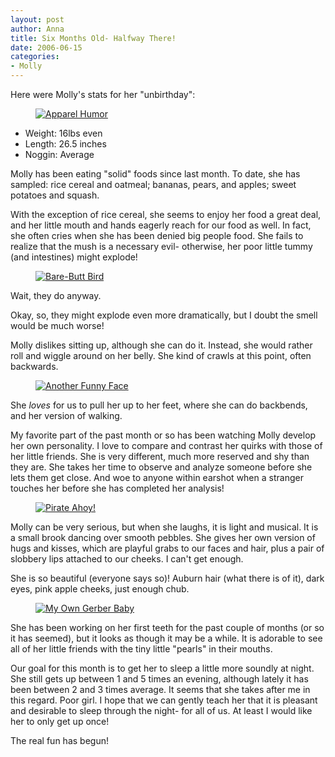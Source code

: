 ```yaml
--- 
layout: post
author: Anna
title: Six Months Old- Halfway There!
date: 2006-06-15
categories: 
- Molly
---
```


Here were Molly's stats for her "unbirthday":

<figure><a href="http://www.flickr.com/photo.gne?id=168078743"><img class="photo" src="http://static.flickr.com/49/168078743_47afbf589f.jpg" alt="Apparel Humor" border="0"></a> </figure>

* Weight: 16lbs even
* Length: 26.5 inches   
* Noggin: Average 

Molly has been eating "solid" foods since last month. To date, she has sampled: rice cereal and oatmeal; bananas, pears, and apples; sweet potatoes and squash.

With the exception of rice cereal, she seems to enjoy her food a great deal, and her little mouth and hands eagerly reach for our food as well. In fact, she often cries when she has been denied big people food. She fails to realize that the mush is a necessary evil- otherwise, her poor little tummy (and intestines) might explode!

<figure><a href="http://www.flickr.com/photo.gne?id=168078954"><img class="photo" src="http://static.flickr.com/64/168078954_256c61f7d5.jpg" alt="Bare-Butt Bird" border="0"></a> </figure>

Wait, they do anyway.

Okay, so, they might explode even more dramatically, but I doubt the smell would be much worse!

Molly dislikes sitting up, although she can do it. Instead, she would rather roll and wiggle around on her belly. She kind of crawls at this point, often backwards.

<figure><a href="http://www.flickr.com/photo.gne?id=168079708"><img class="photo" src="http://static.flickr.com/71/168079708_4b38589e24.jpg" alt="Another Funny Face" border="0"></a> </figure>

She <i>loves</i> for us to pull her up to her feet, where she can do backbends, and her version of walking.

My favorite part of the past month or so has been watching Molly develop her own personality. I love to compare and contrast her quirks with those of her little friends. She is very different, much more reserved and shy than they are. She takes her time to observe and analyze someone before she lets them get close. And woe to anyone within earshot when a stranger touches her before she has completed her analysis!

<figure><a href="http://www.flickr.com/photo.gne?id=168079200"><img class="photo" src="http://static.flickr.com/78/168079200_af807b58ce.jpg" alt="Pirate Ahoy!" border="0"></a> </figure>

Molly can be very serious, but when she laughs, it is light and musical. It is a small brook dancing over smooth pebbles. She gives her own version of hugs and kisses, which are playful grabs to our faces and hair, plus a pair of slobbery lips attached to our cheeks. I can't get enough.

She is so beautiful (everyone says so)! Auburn hair (what there is of it), dark eyes, pink apple cheeks, just enough chub.

<figure><a href="http://www.flickr.com/photo.gne?id=168080002"><img class="photo" src="http://static.flickr.com/76/168080002_cc5b4e97c0.jpg" alt="My Own Gerber Baby" border="0"></a> </figure>

She has been working on her first teeth for the past couple of months (or so it has seemed), but it looks as though it may be a while. It is adorable to see all of her little friends with the tiny little "pearls" in their mouths.

Our goal for this month is to get her to sleep a little more soundly at night. She still gets up between 1 and 5 times an evening, although lately it has been between 2 and 3 times average. It seems that she takes after me in this regard. Poor girl. I hope that we can gently teach her that it is pleasant and desirable to sleep through the night- for all of us. At least I would like her to only get up once!

The real fun has begun!
